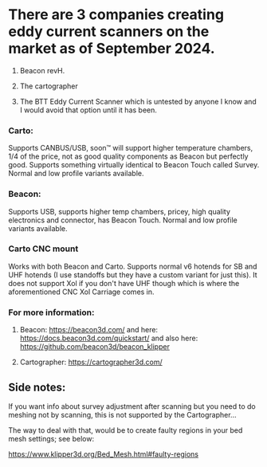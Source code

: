 # There are 3 companies creating eddy current scanners on the market as of September 2024. 

1) Beacon revH.

2) The cartographer

3) The BTT Eddy Current Scanner which is untested by anyone I know and I would avoid that option until it has been.

### Carto:

Supports CANBUS/USB, soon™️ will support higher temperature chambers, 1/4 of the price, not as good quality components as Beacon but perfectly good.  Supports something virtually identical to Beacon Touch called Survey.  Normal and low profile variants available.

### Beacon:

Supports USB, supports higher temp chambers, pricey, high quality electronics and connector, has Beacon Touch.  Normal and low profile variants available.

### Carto CNC mount

Works with both Beacon and Carto.  Supports normal v6 hotends for SB and UHF hotends (I use standoffs but they have a custom variant for just this).  It does not support Xol if you don't have UHF though which is where the aforementioned CNC Xol Carriage comes in.

### For more information:

1) Beacon: https://beacon3d.com/ and here: https://docs.beacon3d.com/quickstart/ and also here: https://github.com/beacon3d/beacon_klipper

2) Cartographer: https://cartographer3d.com/

## Side notes:

If you want info about survey adjustment after scanning but you need to do meshing not by scanning, this is not supported by the Cartographer...

The way to deal with that, would be to create faulty regions in your bed mesh settings; see below:

https://www.klipper3d.org/Bed_Mesh.html#faulty-regions
